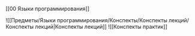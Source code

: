 [[00 Языки программирования]]

![[Предметы/Языки программирования/Конспекты/Конспекты лекций/Конспекты лекций|Конспекты лекций]]
![[Конспекты практик]]